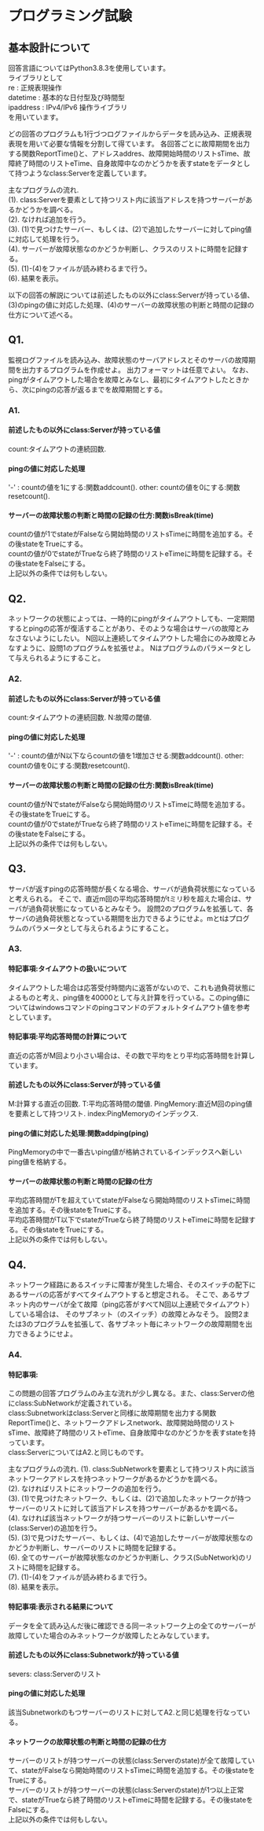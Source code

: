 # プログラミング試験
## 基本設計について
回答言語についてはPython3.8.3を使用しています。  
ライブラリとして  
re : 正規表現操作  
datetime : 基本的な日付型及び時間型  
ipaddress : IPv4/IPv6 操作ライブラリ  
を用いています。

どの回答のプログラムも1行づつログファイルからデータを読み込み、正規表現表現を用いて必要な情報を分割して得ています。
各回答ごとに故障期間を出力する関数ReportTime()と、アドレスaddres、故障開始時間のリストsTime、故障終了時間のリストeTime、自身故障中なのかどうかを表すstateをデータとして持つようなclass:Serverを定義しています。

主なプログラムの流れ.  
(1). class:Serverを要素として持つリスト内に該当アドレスを持つサーバーがあるかどうかを調べる。  
(2). なければ追加を行う。  
(3). (1)で見つけたサーバー、もしくは、(2)で追加したサーバーに対してping値に対応して処理を行う。  
(4). サーバーが故障状態なのかどうか判断し、クラスのリストに時間を記録する。  
(5). (1)-(4)をファイルが読み終わるまで行う。  
(6). 結果を表示。  

以下の回答の解説については前述したもの以外にclass:Serverが持っている値、(3)のpingの値に対応した処理、(4)のサーバーの故障状態の判断と時間の記録の仕方について述べる。
## Q1.
監視ログファイルを読み込み、故障状態のサーバアドレスとそのサーバの故障期間を出力するプログラムを作成せよ。
出力フォーマットは任意でよい。
なお、pingがタイムアウトした場合を故障とみなし、最初にタイムアウトしたときから、次にpingの応答が返るまでを故障期間とする。

### A1.
#### 前述したもの以外にclass:Serverが持っている値
count:タイムアウトの連続回数.
#### pingの値に対応した処理
'-'  : countの値を1にする:関数addcount(). 
other: countの値を0にする:関数resetcount(). 
#### サーバーの故障状態の判断と時間の記録の仕方:関数isBreak(time)
countの値が1でstateがFalseなら開始時間のリストsTimeに時間を追加する。その後stateをTrueにする。  
countの値が0でstateがTrueなら終了時間のリストeTimeに時間を記録する。その後stateをFalseにする。  
上記以外の条件では何もしない。
## Q2.
ネットワークの状態によっては、一時的にpingがタイムアウトしても、一定期間するとpingの応答が復活することがあり、そのような場合はサーバの故障とみなさないようにしたい。
N回以上連続してタイムアウトした場合にのみ故障とみなすように、設問1のプログラムを拡張せよ。
Nはプログラムのパラメータとして与えられるようにすること。

### A2.
#### 前述したもの以外にclass:Serverが持っている値
count:タイムアウトの連続回数. 
N:故障の閾値. 
#### pingの値に対応した処理
'-'  : countの値がN以下ならcountの値を1増加させる:関数addcount(). 
other: countの値を0にする:関数resetcount(). 
#### サーバーの故障状態の判断と時間の記録の仕方:関数isBreak(time)
countの値がNでstateがFalseなら開始時間のリストsTimeに時間を追加する。その後stateをTrueにする。  
countの値が0でstateがTrueなら終了時間のリストeTimeに時間を記録する。その後stateをFalseにする。  
上記以外の条件では何もしない。
## Q3.
サーバが返すpingの応答時間が長くなる場合、サーバが過負荷状態になっていると考えられる。
そこで、直近m回の平均応答時間がtミリ秒を超えた場合は、サーバが過負荷状態になっているとみなそう。
設問2のプログラムを拡張して、各サーバの過負荷状態となっている期間を出力できるようにせよ。mとtはプログラムのパラメータとして与えられるようにすること。

### A3.
#### 特記事項:タイムアウトの扱いについて
タイムアウトした場合は応答受付時間内に返答がないので、これも過負荷状態によるものと考え、ping値を40000として与え計算を行っている。このping値についてはwindowsコマンドのpingコマンドのデフォルトタイムアウト値を参考としています。
#### 特記事項:平均応答時間の計算について
直近の応答がM回より小さい場合は、その数で平均をとり平均応答時間を計算しています。
#### 前述したもの以外にclass:Serverが持っている値
M:計算する直近の回数. 
T:平均応答時間の閾値. 
PingMemory:直近M回のping値を要素として持つリスト. 
index:PingMemoryのインデックス. 
#### pingの値に対応した処理:関数addping(ping)
PingMemoryの中で一番古いping値が格納されているインデックスへ新しいping値を格納する。
#### サーバーの故障状態の判断と時間の記録の仕方
平均応答時間がTを超えていてstateがFalseなら開始時間のリストsTimeに時間を追加する。その後stateをTrueにする。  
平均応答時間がT以下でstateがTrueなら終了時間のリストeTimeに時間を記録する。その後stateをTrueにする。  
上記以外の条件では何もしない。
## Q4.
ネットワーク経路にあるスイッチに障害が発生した場合、そのスイッチの配下にあるサーバの応答がすべてタイムアウトすると想定される。
そこで、あるサブネット内のサーバが全て故障（ping応答がすべてN回以上連続でタイムアウト）している場合は、
そのサブネット（のスイッチ）の故障とみなそう。
設問2または3のプログラムを拡張して、各サブネット毎にネットワークの故障期間を出力できるようにせよ。

### A4.
#### 特記事項:
この問題の回答プログラムのみ主な流れが少し異なる。また、class:Serverの他にclass:SubNetworkが定義されている。  
class:Subnetworkはclass:Serverと同様に故障期間を出力する関数ReportTime()と、ネットワークアドレスnetwork、故障開始時間のリストsTime、故障終了時間のリストeTime、自身故障中なのかどうかを表すstateを持っています。  
class:ServerについてはA2.と同じものです。

主なプログラムの流れ. 
(1). class:SubNetworkを要素として持つリスト内に該当ネットワークアドレスを持つネットワークがあるかどうかを調べる。  
(2). なければリストにネットワークの追加を行う。  
(3). (1)で見つけたネットワーク、もしくは、(2)で追加したネットワークが持つサーバーのリストに対して該当アドレスを持つサーバーがあるかを調べる。  
(4). なければ該当ネットワークが持つサーバーのリストに新しいサーバー(class:Server)の追加を行う。  
(5). (3)で見つけたサーバー、もしくは、(4)で追加したサーバーが故障状態なのかどうか判断し、サーバーのリストに時間を記録する。  
(6). 全てのサーバーが故障状態なのかどうか判断し、クラス(SubNetwork)のリストに時間を記録する。  
(7). (1)-(4)をファイルが読み終わるまで行う。  
(8). 結果を表示。  
#### 特記事項:表示される結果について
データを全て読み込んだ後に確認できる同一ネットワーク上の全てのサーバーが故障していた場合のみネットワークが故障したとみなしています。  
#### 前述したもの以外にclass:Subnetworkが持っている値
severs: class:Serverのリスト
#### pingの値に対応した処理
該当Subnetworkのもつサーバーのリストに対してA2.と同じ処理を行なっている。
#### ネットワークの故障状態の判断と時間の記録の仕方
サーバーのリストが持つサーバーの状態(class:Serverのstate)が全て故障していて、stateがFalseなら開始時間のリストsTimeに時間を追加する。その後stateをTrueにする。  
サーバーのリストが持つサーバーの状態(class:Serverのstate)が1つ以上正常で、stateがTrueなら終了時間のリストeTimeに時間を記録する。その後stateをFalseにする。  
上記以外の条件では何もしない。
